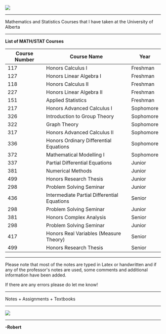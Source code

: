 <img src = "https://enterprisequartetdotcom.files.wordpress.com/2012/09/ua1txt2.jpg">
<hr>
Mathematics and Statistics Courses that I have taken at the University of Alberta
<hr>

**List of MATH/STAT Courses**

| Course Number 	| Course Name                            	| Year      	|
|---------------	|----------------------------------------	|-----------	|
| 117           	| Honors Calculus I                      	| Freshman  	|
| 127           	| Honors Linear Algebra I                	| Freshman  	|
| 118           	| Honors Calculus II                     	| Freshman  	|
| 227           	| Honors Linear Algebra II               	| Freshman  	|
| 151           	| Applied Statistics                     	| Freshman  	|
| 217           	| Honors Advanced Calculus I             	| Sophomore 	|
| 326           	| Introduction to Group Theory           	| Sophomore 	|
| 322           	| Graph Theory                           	| Sophomore 	|
| 317           	| Honors Advanced Calculus II            	| Sophomore 	|
| 336           	| Honors Ordinary Differential Equations 	| Sophomore 	|
| 372           	| Mathematical Modelling I         	      | Sophomore 	|
| 337           	| Partial Differential Equations           	| Junior 	|
| 381           	| Numerical Methods 	| Junior 	|
| 499           	| Honors Research Thesis        	      | Junior 	|
| 298          	| Problem Solving Seminar         	      | Junior 	|
| 436           	| Intermediate Partial Differential Equations           	| Senior 	|
| 298          	| Problem Solving Seminar         	      | Junior 	|
| 381           	| Honors Complex Analysis 	| Senior 	|
| 298          	| Problem Solving Seminar         	      | Junior 	|
| 417           	| Honors Real Variables (Measure Theory)	| Senior 	|
| 499           	| Honors Research Thesis        	      | Senior 	|

<hr>
Please note that most of the notes are typed in Latex or handwritten and if any of the professor's notes are used, some comments and additional information have been added.

If there are any errors please do let me know!
<hr>
Notes + Assignments + Textbooks
<hr>
<img src = "https://i.pinimg.com/originals/9f/b7/5a/9fb75a1ad8d7b696e7ecc8104aa29c06.png">
<hr>

**-Robert**
